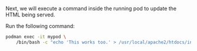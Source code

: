 

Next, we will execute a command inside the running pod to update the HTML being served.

Run the following command:

```bash
podman exec -it mypod \
    /bin/bash -c "echo 'This works too.' > /usr/local/apache2/htdocs/index.html"
```